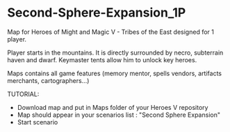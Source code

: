 # Second-Sphere-Expansion_1P
Map for Heroes of Might and Magic V - Tribes of the East designed for 1 player.

Player starts in the mountains. It is directly surrounded by necro, subterrain haven and dwarf.
Keymaster tents allow him to unlock key heroes.

Maps contains all game features (memory mentor, spells vendors, artifacts merchants, cartographers...)

TUTORIAL:
- Download map and put in Maps folder of your Heroes V repository
- Map should appear in your scenarios list : "Second Sphere Expansion"
- Start scenario
